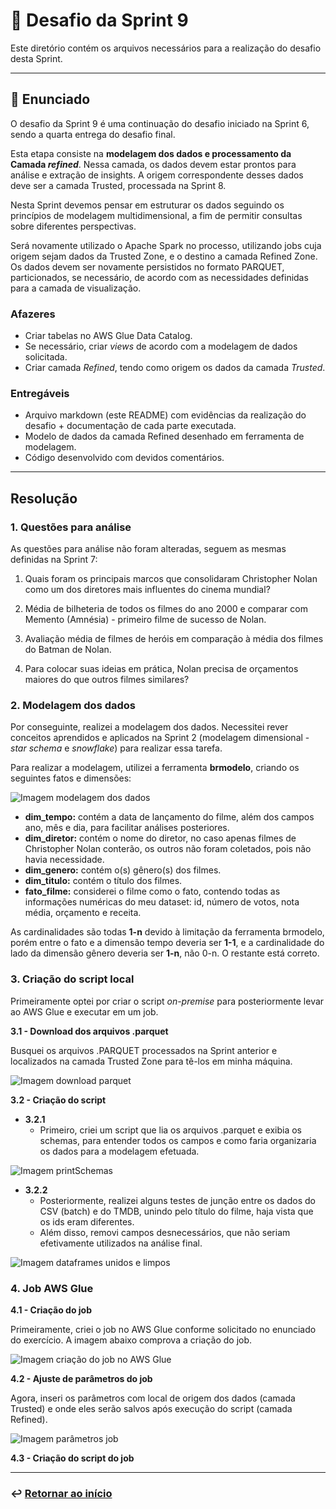# 🧩 Desafio da Sprint 9
Este diretório contém os arquivos necessários para a realização do desafio desta Sprint.

___

## 📝 Enunciado
O desafio da Sprint 9 é uma continuação do desafio iniciado na Sprint 6, sendo a quarta entrega do desafio final.

Esta etapa consiste na **modelagem dos dados e processamento da Camada *refined***. Nessa camada, os dados devem estar prontos para análise e extração de insights. A origem correspondente desses dados deve ser a camada Trusted, processada na Sprint 8.

Nesta Sprint devemos pensar em estruturar os dados seguindo os princípios de modelagem multidimensional, a fim de permitir consultas sobre diferentes perspectivas.

Será novamente utilizado o Apache Spark no processo, utilizando jobs cuja origem sejam dados da Trusted Zone, e o destino a camada Refined Zone. Os dados devem ser novamente persistidos no formato PARQUET, particionados, se necessário, de acordo com as necessidades definidas para a camada de visualização.

### Afazeres
- Criar tabelas no AWS Glue Data Catalog.
- Se necessário, criar *views* de acordo com a modelagem de dados solicitada.
- Criar camada *Refined*, tendo como origem os dados da camada *Trusted*.

### Entregáveis
- Arquivo markdown (este README) com evidências da realização do desafio + documentação de cada parte executada.
- Modelo de dados da camada Refined desenhado em ferramenta de modelagem.
- Código desenvolvido com devidos comentários.

--- 

## Resolução

### 1. Questões para análise

As questões para análise não foram alteradas, seguem as mesmas definidas na Sprint 7:

1. Quais foram os principais marcos que consolidaram Christopher Nolan como um dos diretores mais influentes do cinema mundial? 

2. Média de bilheteria de todos os filmes do ano 2000 e comparar com Memento (Amnésia) - primeiro filme de sucesso de Nolan.

3. Avaliação média de filmes de heróis em comparação à média dos filmes do Batman de Nolan.

4. Para colocar suas ideias em prática, Nolan precisa de orçamentos maiores do que outros filmes similares?


### 2. Modelagem dos dados

Por conseguinte, realizei a modelagem dos dados. Necessitei rever conceitos aprendidos e aplicados na Sprint 2 (modelagem dimensional - *star schema* e *snowflake*) para realizar essa tarefa.

Para realizar a modelagem, utilizei a ferramenta **brmodelo**, criando os seguintes fatos e dimensões:

![Imagem modelagem dos dados](../evidencias/2-modelagem.png)

- **dim_tempo:** contém a data de lançamento do filme, além dos campos ano, mês e dia, para facilitar análises posteriores.
- **dim_diretor:** contém o nome do diretor, no caso apenas filmes de Christopher Nolan conterão, os outros não foram coletados, pois não havia necessidade.
- **dim_genero:** contém o(s) gênero(s) dos filmes.
- **dim_titulo:** contém o título dos filmes.
- **fato_filme:** considerei o filme como o fato, contendo todas as informações numéricas do meu dataset: id, número de votos, nota média, orçamento e receita.

As cardinalidades são todas **1-n** devido à limitação da ferramenta brmodelo, porém entre o fato e a dimensão tempo deveria ser **1-1**, e a cardinalidade do lado da dimensão gênero deveria ser **1-n**, não 0-n. O restante está correto.


### 3. Criação do script local

Primeiramente optei por criar o script *on-premise* para posteriormente levar ao AWS Glue e executar em um job.

**3.1 - Download dos arquivos .parquet**

Busquei os arquivos .PARQUET processados na Sprint anterior e localizados na camada Trusted Zone para tê-los em minha máquina.

![Imagem download parquet](../evidencias/3.1-download-parquet.png)

**3.2 - Criação do script**

- **3.2.1**
    - Primeiro, criei um script que lia os arquivos .parquet e exibia os schemas, para entender todos os campos e como faria organizaria os dados para a modelagem efetuada.

![Imagem printSchemas](../evidencias/3.2-schemas.png)

- **3.2.2**
    - Posteriormente, realizei alguns testes de junção entre os dados do CSV (batch) e do TMDB, unindo pelo título do filme, haja vista que os ids eram diferentes.
    - Além disso, removi campos desnecessários, que não seriam efetivamente utilizados na análise final.

![Imagem dataframes unidos e limpos](../evidencias/3.3-dfLimpo.png) 








### 4. Job AWS Glue

**4.1 - Criação do job**

Primeiramente, criei o job no AWS Glue conforme solicitado no enunciado do exercício. A imagem abaixo comprova a criação do job.

![Imagem criação do job no AWS Glue](../evidencias/4.1-criacao-job.png)

**4.2 - Ajuste de parâmetros do job**

Agora, inseri os parâmetros com local de origem dos dados (camada Trusted) e onde eles serão salvos após execução do script (camada Refined).

![Imagem parâmetros job](../evidencias/4.2-parametros-job.png)

**4.3 - Criação do script do job**






___

### ↩️ [Retornar ao início](../../README.md)